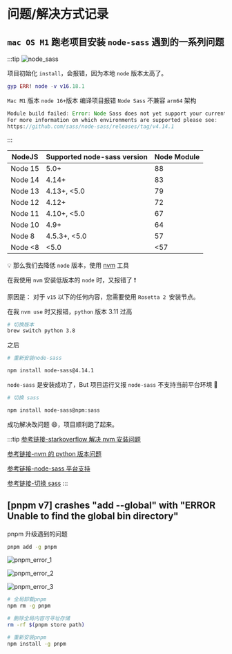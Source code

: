 # 问题/解决方式记录

## `mac OS M1` 跑老项目安装 `node-sass` 遇到的一系列问题

:::tip
![node_sass](https://steinsgate.oss-cn-hangzhou.aliyuncs.com/node_sass.png)

项目初始化 `install`，会报错，因为本地 `node` 版本太高了。

```lua
gyp ERR! node -v v16.18.1
```

`Mac M1` 版本 `node 16+`版本 编译项目报错 `Node Sass` 不兼容 `arm64` 架构

```js
Module build failed: Error: Node Sass does not yet support your current environment: OS X Unsupported architecture (arm64) with Unsupported runtime (93)
For more information on which environments are supported please see:
https://github.com/sass/node-sass/releases/tag/v4.14.1
```

:::

| NodeJS  | Supported node-sass version | Node Module |
| ------- | --------------------------- | ----------- |
| Node 15 | 5.0+                        | 88          |
| Node 14 | 4.14+                       | 83          |
| Node 13 | 4.13+, <5.0                 | 79          |
| Node 12 | 4.12+                       | 72          |
| Node 11 | 4.10+, <5.0                 | 67          |
| Node 10 | 4.9+                        | 64          |
| Node 8  | 4.5.3+, <5.0                | 57          |
| Node <8 | <5.0                        | <57         |

💡 那么我们去降低 `node` 版本，使用 [nvm](../utility/nvm.md) 工具

在我使用 `nvm` 安装低版本的 `node` 时，又报错了 ❗️

原因是： 对于 `v15` 以下的任何内容，您需要使用 `Rosetta 2 `安装节点。

在我 `nvm use` 时又报错，`python` 版本 3.11 过高

```sh
# 切换版本
brew switch python 3.8
```

之后

```sh
# 重新安装node-sass

​​​​​​​npm install node-sass@4.14.1
```

`node-sass` 是安装成功了，But 项目运行又报 `node-sass` 不支持当前平台环境 💢

```sh
# 切换 sass

​​​​​​​npm install node-sass@npm:sass
```

成功解决改问题 😄，项目顺利跑了起来。

:::tip
[参考链接-starkoverflow 解决 nvm 安装问题](https://stackoverflow.com/questions/67254339/nvm-install-node-fails-to-install-on-macos-big-sur-m1-chip)

[参考链接-nvm 的 python 版本问题](https://stackoverflow.com/questions/60038415/why-does-nvm-use-the-incorrect-version-of-python)

[参考链接-node-sass 平台支持](https://github.com/sass/node-sass/releases/tag/v4.14.1)

[参考链接-切换 sass](https://stackoverflow.com/questions/68095626/node-sass-with-apple-m1-big-sur-and-arm64)
:::

## [pnpm v7] crashes "add --global" with "ERROR  Unable to find the global bin directory"

pnpm 升级遇到的问题

```sh
pnpm add -g pnpm
```

![pnpm_error_1](https://steinsgate.oss-cn-hangzhou.aliyuncs.com/pnpm_error_1.png)

![pnpm_error_2](https://steinsgate.oss-cn-hangzhou.aliyuncs.com/pnpm_error_2.png)

![pnpm_error_3](https://steinsgate.oss-cn-hangzhou.aliyuncs.com/pnpm_error_3.png)

```sh
# 全局卸载pnpm
npm rm -g pnpm

# 删除全局内容可寻址存储
rm -rf $(pnpm store path)

# 重新安装pnpm
npm install -g pnpm
```

